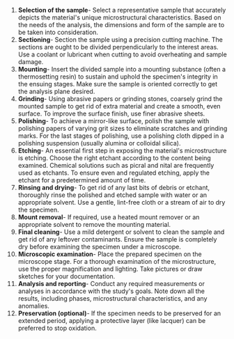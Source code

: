 1.	<b>Selection of the sample</b>- Select a representative sample that accurately depicts the material's unique microstructural characteristics. Based on the needs of the analysis, the dimensions and form of the sample are to be taken into consideration.<br>
2.	<b>Sectioning</b>- Section the sample using a precision cutting machine. The sections are ought to be divided perpendicularly to the interest areas. Use a coolant or lubricant when cutting to avoid overheating and sample damage.<br>
3.	<b>Mounting</b>- Insert the divided sample into a mounting substance (often a thermosetting resin) to sustain and uphold the specimen's integrity in the ensuing stages. Make sure the sample is oriented correctly to get the analysis plane desired.<br>
4.	<b>Grinding</b>- Using abrasive papers or grinding stones, coarsely grind the mounted sample to get rid of extra material and create a smooth, even surface. To improve the surface finish, use finer abrasive sheets.<br>
5.	<b>Polishing</b>- To achieve a mirror-like surface, polish the sample with polishing papers of varying grit sizes to eliminate scratches and grinding marks. For the last stages of polishing, use a polishing cloth dipped in a polishing suspension (usually alumina or colloidal silica).<br>
6.	<b>Etching</b>- An essential first step in exposing the material's microstructure is etching. Choose the right etchant according to the content being examined. Chemical solutions such as picral and nital are frequently used as etchants. To ensure even and regulated etching, apply the etchant for a predetermined amount of time.<br> 
7.	<b>Rinsing and drying</b>- To get rid of any last bits of debris or etchant, thoroughly rinse the polished and etched sample with water or an appropriate solvent. Use a gentle, lint-free cloth or a stream of air to dry the specimen.<br>
8.	<b>Mount removal</b>- If required, use a heated mount remover or an appropriate solvent to remove the mounting material.<br>
9.	<b>Final cleaning</b>- Use a mild detergent or solvent to clean the sample and get rid of any leftover contaminants. Ensure the sample is completely dry before examining the specimen under a microscope.<br>
10.	<b>Microscopic examination</b>- Place the prepared specimen on the microscope stage. For a thorough examination of the microstructure, use the proper magnification and lighting. Take pictures or draw sketches for your documentation.<br>
11.	<b>Analysis and reporting</b>- Conduct any required measurements or analyses in accordance with the study's goals. Note down all the results, including phases, microstructural characteristics, and any anomalies.<br>
12.	<b>Preservation (optional)</b>- If the specimen needs to be preserved for an extended period, applying a protective layer (like lacquer) can be preferred to stop oxidation.

